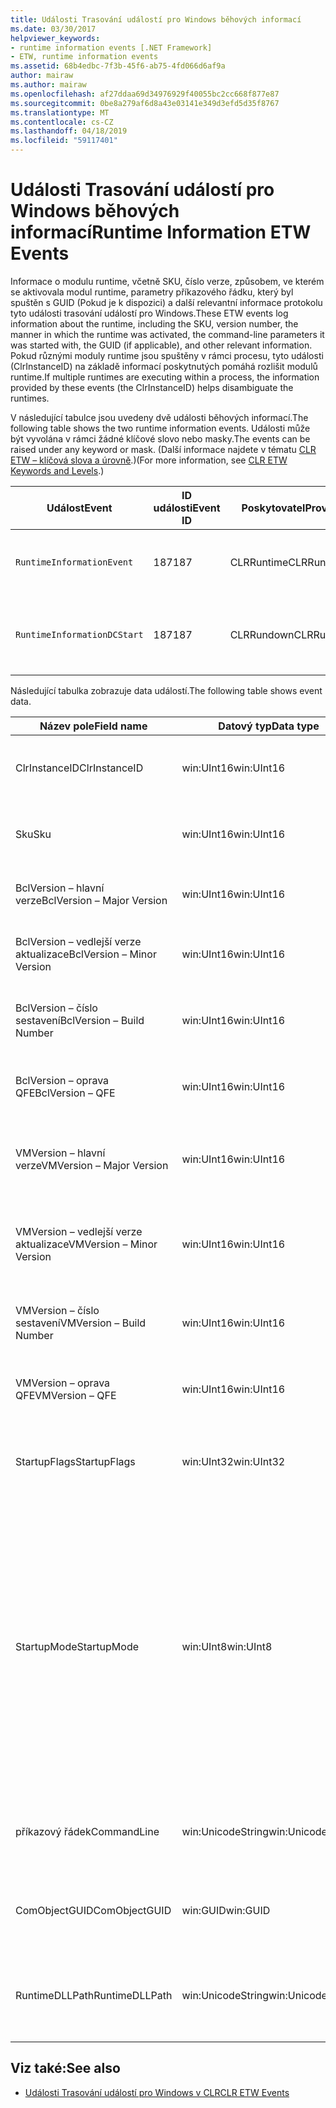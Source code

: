 ```yaml
---
title: Události Trasování událostí pro Windows běhových informací
ms.date: 03/30/2017
helpviewer_keywords:
- runtime information events [.NET Framework]
- ETW, runtime information events
ms.assetid: 68b4edbc-7f3b-45f6-ab75-4fd066d6af9a
author: mairaw
ms.author: mairaw
ms.openlocfilehash: af27ddaa69d34976929f40055bc2cc668f877e87
ms.sourcegitcommit: 0be8a279af6d8a43e03141e349d3efd5d35f8767
ms.translationtype: MT
ms.contentlocale: cs-CZ
ms.lasthandoff: 04/18/2019
ms.locfileid: "59117401"
---
```

# <a name="runtime-information-etw-events"></a><span data-ttu-id="9b301-102">Události Trasování událostí pro Windows běhových informací</span><span class="sxs-lookup"><span data-stu-id="9b301-102">Runtime Information ETW Events</span></span>
<span data-ttu-id="9b301-103">Informace o modulu runtime, včetně SKU, číslo verze, způsobem, ve kterém se aktivovala modul runtime, parametry příkazového řádku, který byl spuštěn s GUID (Pokud je k dispozici) a další relevantní informace protokolu tyto události trasování událostí pro Windows.</span><span class="sxs-lookup"><span data-stu-id="9b301-103">These ETW events log information about the runtime, including the SKU, version number, the manner in which the runtime was activated, the command-line parameters it was started with, the GUID (if applicable), and other relevant information.</span></span> <span data-ttu-id="9b301-104">Pokud různými moduly runtime jsou spuštěny v rámci procesu, tyto události (ClrInstanceID) na základě informací poskytnutých pomáhá rozlišit modulů runtime.</span><span class="sxs-lookup"><span data-stu-id="9b301-104">If multiple runtimes are executing within a process, the information provided by these events (the ClrInstanceID) helps disambiguate the runtimes.</span></span>  
  
 <span data-ttu-id="9b301-105">V následující tabulce jsou uvedeny dvě události běhových informací.</span><span class="sxs-lookup"><span data-stu-id="9b301-105">The following table shows the two runtime information events.</span></span> <span data-ttu-id="9b301-106">Události může být vyvolána v rámci žádné klíčové slovo nebo masky.</span><span class="sxs-lookup"><span data-stu-id="9b301-106">The events can be raised under any keyword or mask.</span></span> <span data-ttu-id="9b301-107">(Další informace najdete v tématu [CLR ETW – klíčová slova a úrovně](../../../docs/framework/performance/clr-etw-keywords-and-levels.md).)</span><span class="sxs-lookup"><span data-stu-id="9b301-107">(For more information, see [CLR ETW Keywords and Levels](../../../docs/framework/performance/clr-etw-keywords-and-levels.md).)</span></span>  
  
|<span data-ttu-id="9b301-108">Událost</span><span class="sxs-lookup"><span data-stu-id="9b301-108">Event</span></span>|<span data-ttu-id="9b301-109">ID události</span><span class="sxs-lookup"><span data-stu-id="9b301-109">Event ID</span></span>|<span data-ttu-id="9b301-110">Poskytovatel</span><span class="sxs-lookup"><span data-stu-id="9b301-110">Provider</span></span>|<span data-ttu-id="9b301-111">Popis</span><span class="sxs-lookup"><span data-stu-id="9b301-111">Description</span></span>|  
|-----------|--------------|--------------|-----------------|  
|`RuntimeInformationEvent`|<span data-ttu-id="9b301-112">187</span><span class="sxs-lookup"><span data-stu-id="9b301-112">187</span></span>|<span data-ttu-id="9b301-113">CLRRuntime</span><span class="sxs-lookup"><span data-stu-id="9b301-113">CLRRuntime</span></span>|<span data-ttu-id="9b301-114">Vyvolá se při načtení modulu runtime.</span><span class="sxs-lookup"><span data-stu-id="9b301-114">Raised when a runtime is loaded.</span></span>|  
|`RuntimeInformationDCStart`|<span data-ttu-id="9b301-115">187</span><span class="sxs-lookup"><span data-stu-id="9b301-115">187</span></span>|<span data-ttu-id="9b301-116">CLRRundown</span><span class="sxs-lookup"><span data-stu-id="9b301-116">CLRRundown</span></span>|<span data-ttu-id="9b301-117">Vytvoří výčet modulů runtime, které jsou načteny.</span><span class="sxs-lookup"><span data-stu-id="9b301-117">Enumerates the runtimes that are loaded.</span></span>|  
  
 <span data-ttu-id="9b301-118">Následující tabulka zobrazuje data událostí.</span><span class="sxs-lookup"><span data-stu-id="9b301-118">The following table shows event data.</span></span>  
  
|<span data-ttu-id="9b301-119">Název pole</span><span class="sxs-lookup"><span data-stu-id="9b301-119">Field name</span></span>|<span data-ttu-id="9b301-120">Datový typ</span><span class="sxs-lookup"><span data-stu-id="9b301-120">Data type</span></span>|<span data-ttu-id="9b301-121">Popis</span><span class="sxs-lookup"><span data-stu-id="9b301-121">Description</span></span>|  
|----------------|---------------|-----------------|  
|<span data-ttu-id="9b301-122">ClrInstanceID</span><span class="sxs-lookup"><span data-stu-id="9b301-122">ClrInstanceID</span></span>|<span data-ttu-id="9b301-123">win:UInt16</span><span class="sxs-lookup"><span data-stu-id="9b301-123">win:UInt16</span></span>|<span data-ttu-id="9b301-124">Jedinečné ID instance CLR nebo CoreCLR.</span><span class="sxs-lookup"><span data-stu-id="9b301-124">Unique ID for the instance of CLR or CoreCLR.</span></span>|  
|<span data-ttu-id="9b301-125">Sku</span><span class="sxs-lookup"><span data-stu-id="9b301-125">Sku</span></span>|<span data-ttu-id="9b301-126">win:UInt16</span><span class="sxs-lookup"><span data-stu-id="9b301-126">win:UInt16</span></span>|<span data-ttu-id="9b301-127">1 – desktop CLR.</span><span class="sxs-lookup"><span data-stu-id="9b301-127">1 – Desktop CLR.</span></span><br /><br /> <span data-ttu-id="9b301-128">2 – CoreCLR.</span><span class="sxs-lookup"><span data-stu-id="9b301-128">2 – CoreCLR.</span></span>|  
|<span data-ttu-id="9b301-129">BclVersion – hlavní verze</span><span class="sxs-lookup"><span data-stu-id="9b301-129">BclVersion – Major Version</span></span>|<span data-ttu-id="9b301-130">win:UInt16</span><span class="sxs-lookup"><span data-stu-id="9b301-130">win:UInt16</span></span>|<span data-ttu-id="9b301-131">Major version of mscorlib.dll.</span><span class="sxs-lookup"><span data-stu-id="9b301-131">Major version of mscorlib.dll.</span></span>|  
|<span data-ttu-id="9b301-132">BclVersion – vedlejší verze aktualizace</span><span class="sxs-lookup"><span data-stu-id="9b301-132">BclVersion – Minor Version</span></span>|<span data-ttu-id="9b301-133">win:UInt16</span><span class="sxs-lookup"><span data-stu-id="9b301-133">win:UInt16</span></span>|<span data-ttu-id="9b301-134">Číslo podverze souboru mscorlib.dll.</span><span class="sxs-lookup"><span data-stu-id="9b301-134">Minor version number of mscorlib.dll.</span></span>|  
|<span data-ttu-id="9b301-135">BclVersion – číslo sestavení</span><span class="sxs-lookup"><span data-stu-id="9b301-135">BclVersion – Build Number</span></span>|<span data-ttu-id="9b301-136">win:UInt16</span><span class="sxs-lookup"><span data-stu-id="9b301-136">win:UInt16</span></span>|<span data-ttu-id="9b301-137">Číslo knihovny mscorlib.dll sestavení.</span><span class="sxs-lookup"><span data-stu-id="9b301-137">Build number of mscorlib.dll.</span></span>|  
|<span data-ttu-id="9b301-138">BclVersion – oprava QFE</span><span class="sxs-lookup"><span data-stu-id="9b301-138">BclVersion – QFE</span></span>|<span data-ttu-id="9b301-139">win:UInt16</span><span class="sxs-lookup"><span data-stu-id="9b301-139">win:UInt16</span></span>|<span data-ttu-id="9b301-140">Oprava hotfix číslo verze souboru mscorlib.dll.</span><span class="sxs-lookup"><span data-stu-id="9b301-140">Hotfix version number of mscorlib.dll.</span></span>|  
|<span data-ttu-id="9b301-141">VMVersion – hlavní verze</span><span class="sxs-lookup"><span data-stu-id="9b301-141">VMVersion – Major Version</span></span>|<span data-ttu-id="9b301-142">win:UInt16</span><span class="sxs-lookup"><span data-stu-id="9b301-142">win:UInt16</span></span>|<span data-ttu-id="9b301-143">Verze clr.dll nebo coreclr.dll, v závislosti na SKU.</span><span class="sxs-lookup"><span data-stu-id="9b301-143">Version of clr.dll or coreclr.dll, depending on SKU.</span></span>|  
|<span data-ttu-id="9b301-144">VMVersion – vedlejší verze aktualizace</span><span class="sxs-lookup"><span data-stu-id="9b301-144">VMVersion – Minor Version</span></span>|<span data-ttu-id="9b301-145">win:UInt16</span><span class="sxs-lookup"><span data-stu-id="9b301-145">win:UInt16</span></span>|<span data-ttu-id="9b301-146">Podverze clr.dll nebo coreclr.dll, v závislosti na SKU.</span><span class="sxs-lookup"><span data-stu-id="9b301-146">Minor version of clr.dll or coreclr.dll, depending on SKU.</span></span>|  
|<span data-ttu-id="9b301-147">VMVersion – číslo sestavení</span><span class="sxs-lookup"><span data-stu-id="9b301-147">VMVersion – Build Number</span></span>|<span data-ttu-id="9b301-148">win:UInt16</span><span class="sxs-lookup"><span data-stu-id="9b301-148">win:UInt16</span></span>|<span data-ttu-id="9b301-149">Číslo clr.dll nebo coreclr.dll sestavení.</span><span class="sxs-lookup"><span data-stu-id="9b301-149">Build number of clr.dll or coreclr.dll.</span></span>|  
|<span data-ttu-id="9b301-150">VMVersion – oprava QFE</span><span class="sxs-lookup"><span data-stu-id="9b301-150">VMVersion – QFE</span></span>|<span data-ttu-id="9b301-151">win:UInt16</span><span class="sxs-lookup"><span data-stu-id="9b301-151">win:UInt16</span></span>|<span data-ttu-id="9b301-152">Oprava hotfix číslo verze clr.dll nebo coreclr.dll.</span><span class="sxs-lookup"><span data-stu-id="9b301-152">Hotfix version number of clr.dll or coreclr.dll.</span></span>|  
|<span data-ttu-id="9b301-153">StartupFlags</span><span class="sxs-lookup"><span data-stu-id="9b301-153">StartupFlags</span></span>|<span data-ttu-id="9b301-154">win:UInt32</span><span class="sxs-lookup"><span data-stu-id="9b301-154">win:UInt32</span></span>|<span data-ttu-id="9b301-155">Po spuštění příznaky definované v mscoree.h.</span><span class="sxs-lookup"><span data-stu-id="9b301-155">Startup flags defined in mscoree.h.</span></span>|  
|<span data-ttu-id="9b301-156">StartupMode</span><span class="sxs-lookup"><span data-stu-id="9b301-156">StartupMode</span></span>|<span data-ttu-id="9b301-157">win:UInt8</span><span class="sxs-lookup"><span data-stu-id="9b301-157">win:UInt8</span></span>|<span data-ttu-id="9b301-158">0x01 - spravované spustitelný soubor.</span><span class="sxs-lookup"><span data-stu-id="9b301-158">0x01 - Managed executable.</span></span><br /><br /> <span data-ttu-id="9b301-159">0x02 - Hosted CLR.</span><span class="sxs-lookup"><span data-stu-id="9b301-159">0x02 - Hosted CLR.</span></span><br /><br /> <span data-ttu-id="9b301-160">0x04 - C++ spravovaného zprostředkovatele komunikace s objekty.</span><span class="sxs-lookup"><span data-stu-id="9b301-160">0x04 - C++ managed interop.</span></span><br /><br /> <span data-ttu-id="9b301-161">0x08 - COM aktivována.</span><span class="sxs-lookup"><span data-stu-id="9b301-161">0x08 - COM-activated.</span></span><br /><br /> <span data-ttu-id="9b301-162">0x10 – ostatní.</span><span class="sxs-lookup"><span data-stu-id="9b301-162">0x10 - Other.</span></span>|  
|<span data-ttu-id="9b301-163">příkazový řádek</span><span class="sxs-lookup"><span data-stu-id="9b301-163">CommandLine</span></span>|<span data-ttu-id="9b301-164">win:UnicodeString</span><span class="sxs-lookup"><span data-stu-id="9b301-164">win:UnicodeString</span></span>|<span data-ttu-id="9b301-165">Pouze v případě nenulovou StartupMode = 0x01.</span><span class="sxs-lookup"><span data-stu-id="9b301-165">Non-null only if StartupMode=0x01.</span></span>|  
|<span data-ttu-id="9b301-166">ComObjectGUID</span><span class="sxs-lookup"><span data-stu-id="9b301-166">ComObjectGUID</span></span>|<span data-ttu-id="9b301-167">win:GUID</span><span class="sxs-lookup"><span data-stu-id="9b301-167">win:GUID</span></span>|<span data-ttu-id="9b301-168">Pouze v případě nenulovou StartupMode = 0x08.</span><span class="sxs-lookup"><span data-stu-id="9b301-168">Non-null only if StartupMode=0x08.</span></span>|  
|<span data-ttu-id="9b301-169">RuntimeDLLPath</span><span class="sxs-lookup"><span data-stu-id="9b301-169">RuntimeDLLPath</span></span>|<span data-ttu-id="9b301-170">win:UnicodeString</span><span class="sxs-lookup"><span data-stu-id="9b301-170">win:UnicodeString</span></span>|<span data-ttu-id="9b301-171">Cesta k souboru DLL modulu CLR, který byl načten do procesu.</span><span class="sxs-lookup"><span data-stu-id="9b301-171">Path to the CLR .dll file that was loaded into the process.</span></span>|  
  
## <a name="see-also"></a><span data-ttu-id="9b301-172">Viz také:</span><span class="sxs-lookup"><span data-stu-id="9b301-172">See also</span></span>

- [<span data-ttu-id="9b301-173">Události Trasování událostí pro Windows v CLR</span><span class="sxs-lookup"><span data-stu-id="9b301-173">CLR ETW Events</span></span>](../../../docs/framework/performance/clr-etw-events.md)
